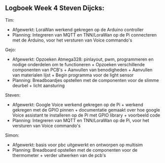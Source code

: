 ## Logboek Week 4 Steven Dijcks: 

Tim:
- Afgewerkt: LoraWan werkend gekregen op de Arduino controller 
- Planning: Integreren van MQTT en TNN/LoraWan op de Pi connecteren met de Arduino, voor het versturen van Voice commando's 

Gejo:
- Afgewerkt: Opzoeken Atmega328: pinlayout, pwm, programmeren en nodige onderdelen om te functioneren + Opzoeken verschillende componenten van PCB's + Aanvullen van benodigheden + Aanvullen van materialen lijst + Begin programma voor de light sensor
- Planning: Breadboardjes opstellen met de componenten voor de slimme deurbel + licht aansturing

Steven:
- Afgewerkt: Google Voice werkend gekregen op de Pi + werkend gekregen met de GPIO pinnen + documentatie gemaakt over hoe google Voice assistant te installeren op de Pi met GPIO library + voorbeeld code
- Planning: Integreren van MQTT en TNN/LoraWan op de Pi, voor het versturen van Voice commando's 

Simon:
- Afgewerkt: basis voor pbc uitgewerkt en ontworpen op multisim
- Planning: Breadboard opstellen met de componenten voor de thermometer + verder uitwerken van de pcb's
